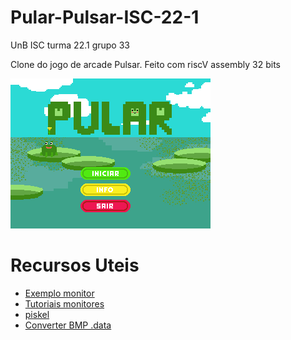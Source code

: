 # Pular-Pulsar-ISC-22-1
UnB ISC turma 22.1 grupo 33

Clone do jogo de arcade Pulsar. Feito com riscV assembly 32 bits

![Menu do jogo](https://github.com/0xturazzi/Pular-Pulsar-ISC-22-1/blob/main/art/png/menu.png)

# Recursos Uteis
- [Exemplo monitor](https://github.com/davipatury/tutorial-riscv-dynamic-print)
- [Tutoriais monitores](https://www.youtube.com/watch?v=tx9t2hGWWko&list=PLL0Kob75DU32afhLBN5nY2KzOJ5k6lw-Q&index=3)
- [piskel](https://www.piskelapp.com)
- [Converter BMP .data](https://github.com/gss214/Gerenciador-de-Conversao)

